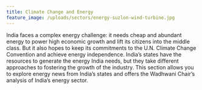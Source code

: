 ```yaml
---
title: Climate Change and Energy
feature_image: /uploads/sectors/energy-suzlon-wind-turbine.jpg
---
```


India faces a complex energy challenge: it needs cheap and abundant energy to power high economic growth and lift its citizens into the middle class. But it also hopes to keep its commitments to the U.N. Climate Change Convention and achieve energy independence. India’s states have the resources to generate the energy India needs, but they take different approaches to fostering the growth of the industry. This section allows you to explore energy news from India’s states and offers the Wadhwani Chair’s analysis of India’s energy sector.
